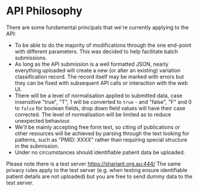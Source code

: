 # API Philosophy

There are some fundamental principals that we're currently applying to the API:

* To be able to do the majority of modifications through the one end-point with different parameters. This was decided to help facilitate batch submissions.
* As long as the API submission is a well formatted JSON, nearly everything uploaded will create a new (or alter an existing) variation classification record. The record itself may be marked with errors but they can be fixed with subsequent API calls or interaction with the web UI.
* There will be a level of normalisation applied to submitted data, case insensitive "true", "T", 1 will be converted to `true` - and "false", "F" and 0 to `false` for boolean fields, drop down field values will have their case corrected. The level of normalisation will be limited as to reduce unexpected behaviour.
* We'll be mainly accepting free form text, so citing of publications or other resources will be achieved by parsing through the text looking for patterns, such as "PMID: XXXX" rather than requiring special structure in the submission.
* Under no circumstances should identifiable patient data be uploaded.

Please note there is a test server https://shariant.org.au:444/
The same privacy rules apply to the test server (e.g. when testing ensure identifiable patient details are not uploaded) but you are free to send dummy data to the test server.
